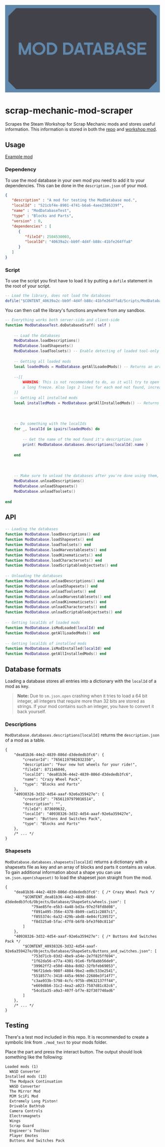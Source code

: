 ![ModDatabase](/mod/preview.png)

# scrap-mechanic-mod-scraper
Scrapes the Steam Workshop for Scrap Mechanic mods and stores useful information. This information is stored in both the [repo](https://github.com/TechnologicNick/scrap-mechanic-mod-scraper/tree/master/mod/Scripts/data) and [workshop mod](https://steamcommunity.com/sharedfiles/filedetails/?id=2504530003).

## Usage
[Example mod](https://github.com/TechnologicNick/scrap-mechanic-mod-scraper/tree/master/mod_test)

### Dependency
To use the mod database in your own mod you need to add it to your dependencies. This can be done in the `description.json` of your mod.

```json
{
   "description" : "A mod for testing the ModDatabase mod.",
   "localId" : "521cbf4e-8901-4741-b6a6-4aee2386339f",
   "name" : "ModDatabaseTest",
   "type" : "Blocks and Parts",
   "version" : 0,
   "dependencies" : [
      {
         "fileId": 2504530003,
         "localId": "40639a2c-bb9f-4d4f-b88c-41bfe264ffa8"
      }
   ]
}
```

### Script
To use the script you first have to load it by putting a `dofile` statement in the root of your script.
```lua
-- Load the library, does not load the databases
dofile("$CONTENT_40639a2c-bb9f-4d4f-b88c-41bfe264ffa8/Scripts/ModDatabase.lua")
```
You can then call the library's functions anywhere from any sandbox.
```lua
-- Everything works both server-side and client-side
function ModDatabaseTest.doDatabaseStuff( self )
    
    -- Load the databases
    ModDatabase.loadDescriptions()
    ModDatabase.loadShapesets()
    ModDatabase.loadToolsets() -- Enable detecting of loaded tool-only mods (optional)

    -- Getting all loaded mods
    local loadedMods = ModDatabase.getAllLoadedMods() -- Returns an array of localIds (UUIDs, strings)

    --[[
        WARNING: This is not recommended to do, as it will try to open a file for each mod, causing
        a long freeze. Also logs 2 lines for each mod not found, increasing it's size by about 500kB.
    ]]
    -- Getting all installed mods
    local installedMods = ModDatabase.getAllInstalledMods() -- Returns an array of localIds (UUIDs, strings)



    -- Do something with the localIds
    for _, localId in ipairs(loadedMods) do
    
        -- Get the name of the mod found it's description.json
        print( ModDatabase.databases.descriptions[localId].name )

    end



    -- Make sure to unload the databases after you're done using them, they take up quite a bit of memory
    ModDatabase.unloadDescriptions()
    ModDatabase.unloadShapesets()
    ModDatabase.unloadToolsets()

end
```

## API
```lua
-- Loading the databases
function ModDatabase.loadDescriptions() end
function ModDatabase.loadShapesets() end
function ModDatabase.loadToolsets() end
function ModDatabase.loadHarvestablesets() end
function ModDatabase.loadKinematicsets() end
function ModDatabase.loadCharactersets() end
function ModDatabase.loadScriptableobjectsets() end

-- Unloading the databases
function ModDatabase.unloadDescriptions() end
function ModDatabase.unloadShapesets() end
function ModDatabase.unloadToolsets() end
function ModDatabase.unloadHarvestablesets() end
function ModDatabase.unloadKinematicsets() end
function ModDatabase.unloadCharactersets() end
function ModDatabase.unloadScriptableobjectsets() end

-- Getting localIds of loaded mods
function ModDatabase.isModLoaded(localId) end
function ModDatabase.getAllLoadedMods() end

-- Getting localIds of installed mods
function ModDatabase.isModInstalled(localId) end
function ModDatabase.getAllInstalledMods() end
```

## Database formats
Loading a database stores all entries into a dictionary with the `localId` of a mod as key.

> **Note:** Due to `sm.json.open` crashing when it tries to load a 64 bit integer, all integers that require more than 32 bits are stored as strings. If your mod contains such an integer, you have to convert it back yourself.

### Descriptions
`ModDatabase.databases.descriptions[localId]` returns the `description.json` of a mod as a table.
```jsonc
{
    "dea81b36-44e2-4839-886d-d3dededb3fc6": {
        "creatorId": "76561197982032350",
        "description": "Four new hot wheels for your ride!",
        "fileId": 871146046,
        "localId": "dea81b36-44e2-4839-886d-d3dededb3fc6",
        "name": "Crazy Wheel Pack",
        "type": "Blocks and Parts"
    },
    "40938326-3d32-4d54-aaaf-92e6a359427e": {
        "creatorId": "76561197979016514",
        "description": "",
        "fileId": 873609632,
        "localId": "40938326-3d32-4d54-aaaf-92e6a359427e",
        "name": "Buttons And Switches Pack",
        "type": "Blocks and Parts"
    },
    /* ... */
}
```

### Shapesets
`ModDatabase.databases.shapesets[localId]` returns a dictionary with a shapesets file as key and an array of blocks and parts it contains as value. To gain additional information about a shape you can use `sm.json.open(shapeset)` to load the shapeset json straight from the mod.
```jsonc
{
    "dea81b36-44e2-4839-886d-d3dededb3fc6": { /* Crazy Wheel Pack */
        "$CONTENT_dea81b36-44e2-4839-886d-d3dededb3fc6/Objects/Database/ShapeSets/wheels.json": [
            "79ae85fe-e5b3-4a48-bd3a-97e2f8fd8d08",
            "f891a495-356e-4378-8b09-cad11c2887c1",
            "f055374c-6a32-429b-abd8-4e04cf139572",
            "f8d325a0-5fac-47f8-b6f8-bfe3f60c811d"
        ]
    },
    "40938326-3d32-4d54-aaaf-92e6a359427e": { /* Buttons And Switches Pack */
        "$CONTENT_40938326-3d32-4d54-aaaf-92e6a359427e/Objects/Database/ShapeSets/Buttons_and_switches.json": [
            "753d71cb-03d2-4be9-a54e-2e7f825ff694",
            "1f62da56-e77a-4301-91e6-fbf8abb56de9",
            "39962ff2-e50d-4bba-8d82-32fbfeb69053",
            "96f21deb-908f-4804-9be2-ed0c533e2541",
            "5518577c-3418-445a-969d-22680e3f14f7",
            "c3aa933b-5798-4cfc-975b-d9632137ff44",
            "e669d8b6-31c2-4ea2-a023-7587d81c82c6",
            "54cd1a35-a9a3-407f-bf7e-82f307740ad6"
        ]
    },
    /* ... */
}
```

## Testing
There's a test mod included in this repo. It is recommended to create a symbolic link from `./mod_test` to your mods folder.

Place the part and press the interact button. The output should look something like the following:
```
Loaded mods (1)
  WASD Converter
Installed mods (13)
  The Modpack Continuation
  WASD Converter
  The Mirror Mod
  MJM SciFi Mod
  Extremely Long Piston!
  Drivable Bathtub
  Camera Controls
  Electromagnets
  Wings
  Scrap Guard
  Engineer's Toolbox
  Player Emotes
  Buttons And Switches Pack
```
